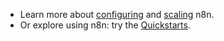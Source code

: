 * Learn more about [configuring](/hosting/configuration/environment-variables/) and [scaling](/hosting/scaling/overview) n8n.
* Or explore using n8n: try the [Quickstarts](/try-it-out/).
